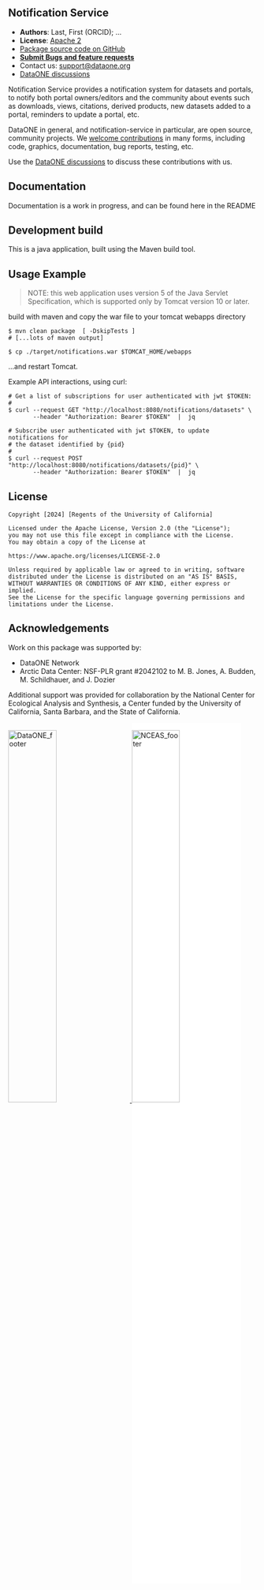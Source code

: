 ## Notification Service

- **Authors**: Last, First (ORCID); ...
- **License**: [Apache 2](http://opensource.org/licenses/Apache-2.0)
- [Package source code on GitHub](https://github.com/DataONEorg/reponame)
- [**Submit Bugs and feature requests**](https://github.com/DataONEorg/reponame/issues)
- Contact us: support@dataone.org
- [DataONE discussions](https://github.com/DataONEorg/dataone/discussions)

Notification Service provides a notification system for datasets and portals, to notify both portal
owners/editors and the community about events such as downloads, views, citations, derived products,
new datasets added to a portal, reminders to update a portal, etc.

DataONE in general, and notification-service in particular, are open source, community projects.
We [welcome contributions](./CONTRIBUTING.md) in many forms, including code, graphics,
documentation, bug reports, testing, etc.

Use the [DataONE discussions](https://github.com/DataONEorg/dataone/discussions) to discuss these
contributions with us.

## Documentation

Documentation is a work in progress, and can be found here in the README

## Development build

This is a java application, built using the Maven build tool.

## Usage Example

> NOTE: this web application uses version 5 of the Java Servlet Specification, which is supported
> only by Tomcat version 10 or later.

build with maven and copy the war file to your tomcat webapps directory
```shell
$ mvn clean package  [ -DskipTests ]
# [...lots of maven output]

$ cp ./target/notifications.war $TOMCAT_HOME/webapps
```
...and restart Tomcat.

Example API interactions, using curl:
```shell
# Get a list of subscriptions for user authenticated with jwt $TOKEN:
#
$ curl --request GET "http://localhost:8080/notifications/datasets" \
       --header "Authorization: Bearer $TOKEN"  |  jq

# Subscribe user authenticated with jwt $TOKEN, to update notifications for
# the dataset identified by {pid}
#
$ curl --request POST "http://localhost:8080/notifications/datasets/{pid}" \
       --header "Authorization: Bearer $TOKEN"  |  jq
```


## License
```
Copyright [2024] [Regents of the University of California]

Licensed under the Apache License, Version 2.0 (the "License");
you may not use this file except in compliance with the License.
You may obtain a copy of the License at

https://www.apache.org/licenses/LICENSE-2.0

Unless required by applicable law or agreed to in writing, software
distributed under the License is distributed on an "AS IS" BASIS,
WITHOUT WARRANTIES OR CONDITIONS OF ANY KIND, either express or implied.
See the License for the specific language governing permissions and
limitations under the License.
```

## Acknowledgements
Work on this package was supported by:

- DataONE Network
- Arctic Data Center: NSF-PLR grant #2042102 to M. B. Jones, A. Budden, M. Schildhauer, and
  J. Dozier

Additional support was provided for collaboration by the National Center for Ecological Analysis and
Synthesis, a Center funded by the University of California, Santa Barbara, and the State of
California.

<a href="https://dataone.org">
<img src="https://user-images.githubusercontent.com/6643222/162324180-b5cf0f5f-ae7a-4ca6-87c3-9733a2590634.png"
  alt="DataONE_footer" style="width:44%;padding-right:5%;">
</a>
<a href="https://www.nceas.ucsb.edu">
<img src="https://www.nceas.ucsb.edu/sites/default/files/2020-03/NCEAS-full%20logo-4C.png"
  alt="NCEAS_footer" style="width:44%;padding-top:3%;padding-bottom:3%; background-color: white;">
</a>
